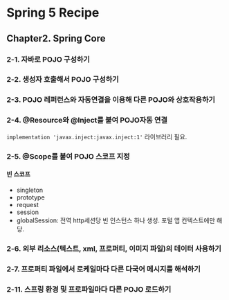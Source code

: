 # Spring 5 Recipe

## Chapter2. Spring Core
### 2-1. 자바로 POJO 구성하기
### 2-2. 생성자 호출해서 POJO 구성하기
### 2-3. POJO 레퍼런스와 자동연결을 이용해 다른 POJO와 상호작용하기
### 2-4. @Resource와 @Inject를 붙여 POJO자동 연결
`implementation 'javax.inject:javax.inject:1'` 라이브러리 필요.
### 2-5. @Scope를 붙여 POJO 스코프 지정
#### 빈 스코프
- singleton
- prototype
- request
- session
- globalSession: 전역 http세션당 빈 인스턴스 하나 생성. 포털 앱 컨텍스트에만 해당.
### 2-6. 외부 리소스(텍스트, xml, 프로퍼티, 이미지 파일)의 데이터 사용하기
### 2-7. 프로퍼티 파일에서 로케일마다 다른 다국어 메시지를 해석하기
### 2-11. 스프링 환경 및 프로파일마다 다른 POJO 로드하기